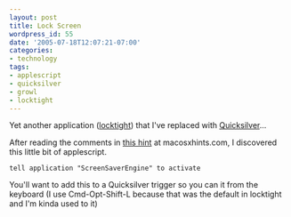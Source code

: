 ```yaml
---
layout: post
title: Lock Screen
wordpress_id: 55
date: '2005-07-18T12:07:21-07:00'
categories:
- technology
tags:
- applescript
- quicksilver
- growl
- locktight
---
```

Yet another application ([locktight][]) that I've replaced with [Quicksilver][]...

After reading the comments in [this hint][] at macosxhints.com, I discovered this little bit of applescript.

```
tell application "ScreenSaverEngine" to activate
```

You'll want to add this to a Quicksilver trigger so you can it from the keyboard (I use Cmd-Opt-Shift-L because that was
the default in locktight and I'm kinda used to it)


[locktight]: http://mac.pieters.cx/
[quicksilver]: http://quicksilver.blacktree.com/
[this hint]: http://www.macosxhints.com/article.php?story=20050706194219822
